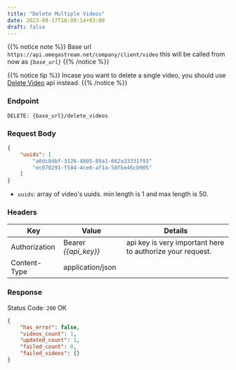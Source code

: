 ```yaml
---
title: "Delete Multiple Videos"
date: 2023-08-17T16:08:14+03:00
draft: false
---
```


{{% notice note %}}
Base url `https://api.omegastream.net/company/client/video` this will be called from now as *`{base_url}`*
{{% /notice %}}

{{% notice tip %}}
Incase you want to delete a single video, you should use [Delete Video](/video/delete_video) api instead.
{{% /notice %}}

### Endpoint

```url
DELETE: {base_url}/delete_videos
```

### Request Body

```json
{
    "uuids": [
        "a0dc8dbf-3126-4805-89a1-662a33331f93"
        "ec070291-f584-4ce0-af1a-58fbe46cb905"
    ]
}
```

- ```uuids```: array of video's uuids. min length is 1 and max length is 50.

### Headers

| Key           | Value              | Details                                                 |
|---------------|--------------------|---------------------------------------------------------|
| Authorization | Bearer *{{api_key}}* | api key is very important here to authorize your request. |
| Content-Type  | application/json   |                                                         |

### Response

Status Code: `200` OK

```json
{
    "has_error": false,
    "videos_count": 1,
    "updated_count": 1,
    "failed_count": 0,
    "failed_videos": {}
}
```
